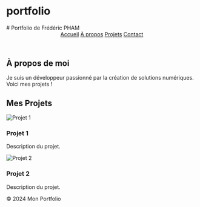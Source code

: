 # portfolio
<!DOCTYPE html>
<html lang="fr">
<head>
  <meta charset="UTF-8">
  <meta name="viewport" content="width=device-width, initial-scale=1.0">
  # Portfolio de Frédéric PHAM <br>
 </head>
<body>
  <header>
    <nav>
      <a href="#">Accueil</a>
      <a href="#">À propos</a>
      <a href="#">Projets</a>
      <a href="#">Contact</a>
    </nav>
  </header>
  
  <div class="section" id="about">
    <h2>À propos de moi</h2>
    <p>Je suis un développeur passionné par la création de solutions numériques. Voici mes projets !</p>
  </div>

  <div class="section" id="projects">
    <h2>Mes Projets</h2>
    <div class="projects">
      <div class="project-card">
        <img src="https://via.placeholder.com/400x300" alt="Projet 1">
        <h3>Projet 1</h3>
        <p>Description du projet.</p>
      </div>
      <div class="project-card">
        <img src="https://via.placeholder.com/400x300" alt="Projet 2">
        <h3>Projet 2</h3>
        <p>Description du projet.</p>
      </div>
    </div>
  </div>

  <footer>
    <p>&copy; 2024 Mon Portfolio</p>
  </footer>
</body>
</html>
